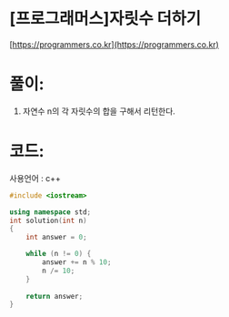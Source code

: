 # [프로그래머스]자릿수 더하기

[https://programmers.co.kr](https://programmers.co.kr)

# **풀이:**
1. 자연수 n의 각 자릿수의 합을 구해서 리턴한다.

# **코드:**
사용언어 : c++
```c++
#include <iostream>

using namespace std;
int solution(int n)
{
    int answer = 0;

	while (n != 0) {
		answer += n % 10;
		n /= 10;
	}
    
    return answer;
}
```


